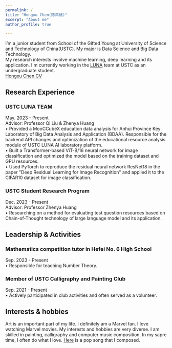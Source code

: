 ```yaml
---
permalink: /
title: "Hongxu Chen(陈鸿绪)"
excerpt: "About me"
author_profile: true

---
```


I’m a junior student from School of the Gifted Young at University of Science and Technology of China(USTC). My major is Data Science and Big Data Technology.   
My research interests involve machine learning, deep learning and its application. I'm currently working in the [LUNA](luna.bdaa.pro) team at USTC as an undergraduate student.  
[Hongxu Chen CV](https://mail-attachment.googleusercontent.com/attachment/u/2/?ui=2&ik=de87ad904b&attid=0.1&permmsgid=msg-a:r5781267330923085286&th=18cdf12cbe950c0d&view=att&disp=inline&saddbat=ANGjdJ9-wLbpvo4e0kehaHsZpoRNAXURo8t1ZoT9mT6AzVypssgks85gX-nQ6WLc7cdtWaU8xDvAzrY9MbU5qdRIGhW83wKkdN8_AlpLybOJZyGib3xByBdlRfipIIgFiE_TE0MfwqRIi50M_kMXsQhajuHQvqdl0qyUo1NEylGSkJLA6We-kDuTstF3ZUl9GcT0lkblZOyAFPsN5TxsJ3cNkRGRVypcbsigjXiuEzOpNsWzWUNwz6RIyg1Z76XSsGhnbjqpy9IWt9hEIRRx5l_G3ILqaE83UOp4Rt_1igZSkPg_QGcrbc1VXn_bBKAcD_mMKaMNtUWa3PidlnXoB7EqyxRqWm3ZnM4zYCIiKBwEHzFSN-1ejFPvslyP43ngXFPrSE1OIFi-DyO3kHn4IkuBEyZYJclHQlocOybDlvV3AwW-wuyl_popgFmqbZA4gsSs9wJgF9uoATYWfIdiy5CZMhVV1O2sZh9ccRwtw-N_59bJ5qFJb0WqdUFTuLnMbMTUxEp3gb78FkDHqaaKH_IT8AmNEiHbYOHHfyacxvg7-Wq2DkRdKvQbo8QVM6BAyPQQ3ElcSoaQhnWjAErmzs4pfsFFwFaPEOLJqagzmLMIG6XJMXNJfq2qJtlify5zAfexMr5VCsYlg37-Pzu8uEMEtQOoEi3OLmHbYKv_xDGNyprhhZMI1b3H2Ve4NC7N8PEjfy2gIQOwv9uqTs1X0r8057rjgu0m_1Xf2qXrX_fizuARESXHLxCqBCcGQp1yQ_OpeArTr3Z9gr2BigoEXcfXADF20PRWZY4McFoHT3MDDNmsIOHlQMUrmzr2BNrn461iNHctNXsNX3sOMqDQurZgSk5nLSfLL22DqXOgV1Lm-7ngfdy4tKh_sjAwncpgVXZ2ZFgn8ZhsCrucXbSW_RZRPNTkEL7LqhhPrd1KOXzfKtGFWsDPeo_qYLutPjyEmb3VjBA8Tpwn38QSvbuqWQvwv5RBgbL4PigzuiDY2YRqFcK1t5-Vz3OOiuDwBRpjGyUwobcTtprGgGuYwBv61CbW7SkLmomn3uZU1m_sRFMUwPuvoefW6Jw7AVjlPtk)

Research Experience
-----
### USTC LUNA TEAM  
May. 2023 - Present  
Advisor: Professor Qi Liu & Zhenya Huang  
•	Provided a MooCCubeX education data analysis for Anhui Province Key Laboratory of Big Data Analysis and Application (BDAA). Responsible for the backend API changes and optimization of the educational resource analysis module of USTC LUNA AI laboratory platform.  
•	Built a Transformer-based ViT-B/16 neural network for image classification and optimized the model based on the training dataset and GPU resources.  
•	Used PyTorch to reproduce the residual neural network ResNet18 in the paper "Deep Residual Learning for Image Recognition" and applied it to the CIFAR10 dataset for image classification.  

  
### USTC Student Research Program  
Dec. 2023 - Present  
Advisor: Professor Zhenya Huang  
•	Researching on a method for evaluating test question resources based on Chain-of-Thought technology of large language model and its application.  

  
Leadership & Activities
-----
### Mathematics competition tutor in Hefei No. 6 High School   
Sep. 2023 - Present  
•	Responsible for teaching Number Theory.  

  
### Member of USTC Calligraphy and Painting Club   
Sep. 2021 - Present  
•	Actively participated in club activities and often served as a volunteer.

Interests & hobbies
-----
Art is an important part of my life. I definitely am a Marvel fan. I love watching Marvel movies. My interests and hobbies are very diverse. I am skilled in painting, calligraphy and computer music composition. In my sapre time, I often do what I love. [Here](https://www.bilibili.com/video/BV1hk4y1g7UQ/) is a pop song that I composed.



